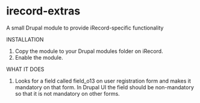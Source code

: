 # irecord-extras
A small Drupal module to provide iRecord-specific functionality

INSTALLATION
1. Copy the module to your Drupal modules folder on iRecord.
2. Enable the module.

WHAT IT DOES
1. Looks for a field called field_o13 on user registration form and makes it mandatory on that form. In Drupal UI the field should be non-mandatory so that it is not mandatory on other forms.